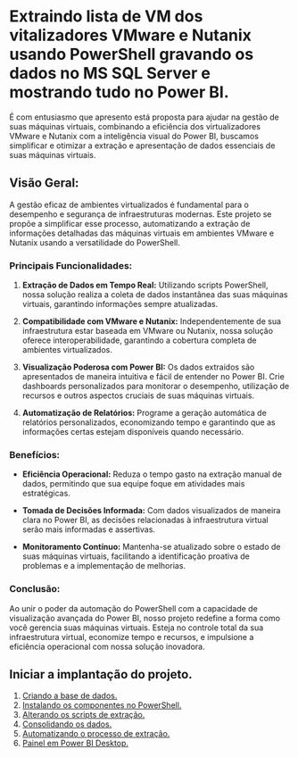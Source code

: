 # Extraindo lista de VM dos vitalizadores VMware e Nutanix usando PowerShell gravando os dados no MS SQL Server e mostrando tudo no Power BI.

É com entusiasmo que apresento está proposta para ajudar na gestão de suas máquinas virtuais, combinando a eficiência dos virtualizadores VMware e Nutanix com a inteligência visual do Power BI, buscamos simplificar e otimizar a extração e apresentação de dados essenciais de suas máquinas virtuais.

## Visão Geral:

A gestão eficaz de ambientes virtualizados é fundamental para o desempenho e segurança de infraestruturas modernas. Este projeto se propõe a simplificar esse processo, automatizando a extração de informações detalhadas das máquinas virtuais em ambientes VMware e Nutanix usando a versatilidade do PowerShell.

### Principais Funcionalidades:

1. <b>Extração de Dados em Tempo Real:</b> Utilizando scripts PowerShell, nossa solução realiza a coleta de dados instantânea das suas máquinas virtuais, garantindo informações sempre atualizadas.

1. <b>Compatibilidade com VMware e Nutanix:</b> Independentemente de sua infraestrutura estar baseada em VMware ou Nutanix, nossa solução oferece interoperabilidade, garantindo a cobertura completa de ambientes virtualizados.

3. <b>Visualização Poderosa com Power BI:</b> Os dados extraídos são apresentados de maneira intuitiva e fácil de entender no Power BI. Crie dashboards personalizados para monitorar o desempenho, utilização de recursos e outros aspectos cruciais de suas máquinas virtuais.

1. <b>Automatização de Relatórios:</b> Programe a geração automática de relatórios personalizados, economizando tempo e garantindo que as informações certas estejam disponíveis quando necessário.

### Benefícios:

- <b>Eficiência Operacional:</b> Reduza o tempo gasto na extração manual de dados, permitindo que sua equipe foque em atividades mais estratégicas.

- <b>Tomada de Decisões Informada:</b> Com dados visualizados de maneira clara no Power BI, as decisões relacionadas à infraestrutura virtual serão mais informadas e assertivas.

- <b>Monitoramento Contínuo:</b> Mantenha-se atualizado sobre o estado de suas máquinas virtuais, facilitando a identificação proativa de problemas e a implementação de melhorias.

### Conclusão:

Ao unir o poder da automação do PowerShell com a capacidade de visualização avançada do Power BI, nosso projeto redefine a forma como você gerencia suas máquinas virtuais. Esteja no controle total da sua infraestrutura virtual, economize tempo e recursos, e impulsione a eficiência operacional com nossa solução inovadora.

## Iniciar a implantação do projeto.

1. [Criando a base de dados.](/base_de_dados/README.md)
1. [Instalando os componentes no PowerShell.](/install_componetes/README.md)
1. [Alterando os scripts de extração.](/script_extracao/README.md)
1. [Consolidando os dados.](/base_de_dados/Consolidar_os_dados.md)
1. [Automatizando o processo de extração.](/base_de_dados/Automatizando_%20o_processo_%20de_extracao.md)
1. [Painel em Power BI Desktop.](/Power_BI/VMConsolidado.pbit)


